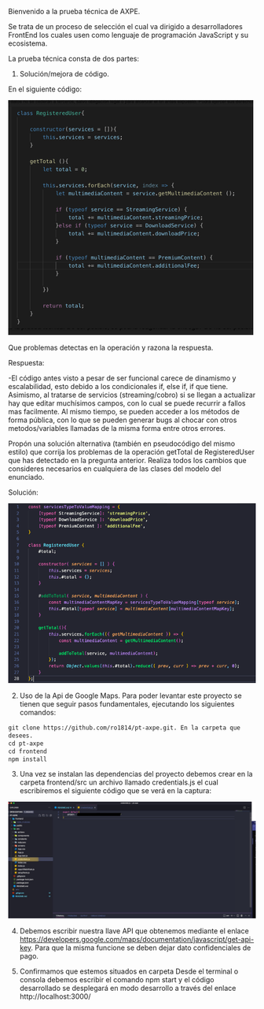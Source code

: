 Bienvenido a la prueba técnica de AXPE. 

Se trata de un proceso de selección el cual va dirigido a desarrolladores FrontEnd los cuales usen como lenguaje de programación JavaScript y su ecosistema. 

La prueba técnica consta de dos partes:

1. Solución/mejora de código.

En el siguiente código:

![Screenshot](codigo-a-solucionar.png)


Que problemas detectas en la operación y razona la respuesta.

Respuesta:

-El código antes visto a pesar de ser funcional carece de dinamismo y escalabilidad, esto debido a los condicionales if, else if, if que tiene. Asimismo, al tratarse de servicios (streaming/cobro) si se llegan a actualizar hay que editar muchísimos campos, con lo cual se puede recurrir a fallos mas facilmente. Al mismo tiempo, se pueden acceder a los métodos de forma pública, con lo que se pueden generar bugs al chocar con otros metodos/variables llamadas de la misma forma entre otros errores.
    
Propón una solución alternativa (también en pseudocódigo del mismo estilo) que corrija los problemas de la operación getTotal de RegisteredUser que has detectado en la pregunta anterior. Realiza todos los cambios que consideres necesarios en cualquiera de las clases del modelo del enunciado.

Solución:

![Screenshot](solucion-operacion.png)

2. Uso de la Api de Google Maps. Para poder levantar este proyecto se tienen que seguir pasos fundamentales, ejecutando los siguientes comandos:

```
git clone https://github.com/ro1814/pt-axpe.git. En la carpeta que desees.
cd pt-axpe
cd frontend
npm install
```
3. Una vez se instalan las dependencias del proyecto debemos crear en la carpeta frontend/src un archivo llamado credentials.js el cual escribiremos el siguiente código que se verá en la captura:


![Screenshot](captura-credentials.jpg)

4. Debemos escribir nuestra llave API que obtenemos mediante el enlace https://developers.google.com/maps/documentation/javascript/get-api-key. Para que la misma funcione se deben dejar dato confidenciales de pago.

5. Confirmamos que estemos situados en carpeta Desde el terminal o consola debemos escribir el comando npm start y el código desarrollado se desplegará en modo desarrollo a través del enlace http://localhost:3000/

